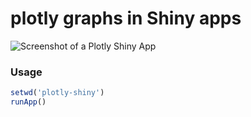 # plotly graphs in Shiny apps
![Screenshot of a Plotly Shiny App](http://i.imgur.com/oscZtEi.png)

### Usage
```R
setwd('plotly-shiny')
runApp()
```
